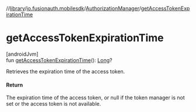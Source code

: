 //[library](../../../index.md)/[io.fusionauth.mobilesdk](../index.md)/[AuthorizationManager](index.md)/[getAccessTokenExpirationTime](get-access-token-expiration-time.md)

# getAccessTokenExpirationTime

[androidJvm]\
fun [getAccessTokenExpirationTime](get-access-token-expiration-time.md)(): [Long](https://kotlinlang.org/api/core/kotlin-stdlib/kotlin/-long/index.html)?

Retrieves the expiration time of the access token.

#### Return

The expiration time of the access token, or null if the token manager is not set or the access token is not available.